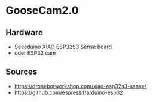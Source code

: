 # GooseCam2.0
## Hardware
- Seeeduino XIAO ESP32S3 Sense board
- oder ESP32 cam

## Sources
- https://dronebotworkshop.com/xiao-esp32s3-sense/
- https://github.com/espressif/arduino-esp32